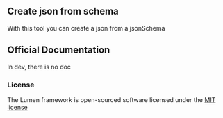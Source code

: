 ## Create json from schema

With this tool you can create a json from a jsonSchema

## Official Documentation

In dev, there is no doc


### License

The Lumen framework is open-sourced software licensed under the [MIT license](http://opensource.org/licenses/MIT)
